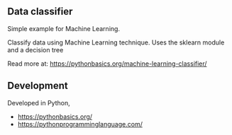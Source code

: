 ## Data classifier

Simple example for Machine Learning.

Classify data using Machine Learning technique.
Uses the sklearn module and a decision tree

Read more at: https://pythonbasics.org/machine-learning-classifier/

## Development

Developed in Python,

* https://pythonbasics.org/
* https://pythonprogramminglanguage.com/


